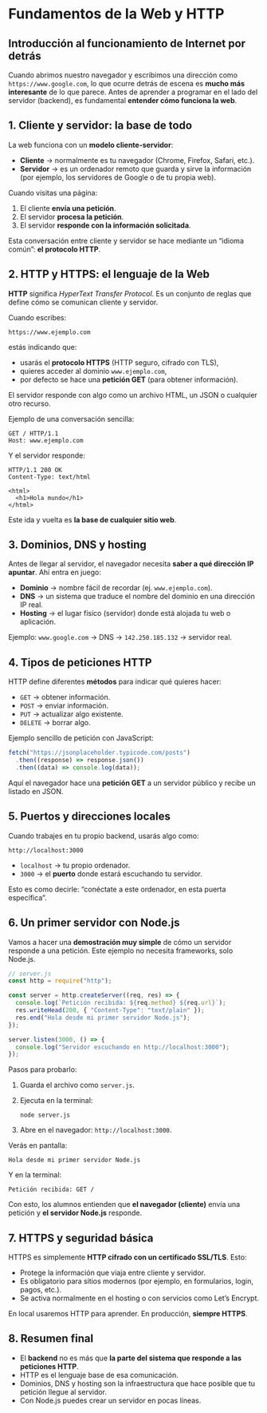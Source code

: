 # Fundamentos de la Web y HTTP

## Introducción al funcionamiento de Internet por detrás

Cuando abrimos nuestro navegador y escribimos una dirección como `https://www.google.com`, lo que ocurre detrás de escena es **mucho más interesante** de lo que parece.
Antes de aprender a programar en el lado del servidor (backend), es fundamental **entender cómo funciona la web**.

## 1. Cliente y servidor: la base de todo

La web funciona con un **modelo cliente-servidor**:

- **Cliente** → normalmente es tu navegador (Chrome, Firefox, Safari, etc.).
- **Servidor** → es un ordenador remoto que guarda y sirve la información (por ejemplo, los servidores de Google o de tu propia web).

Cuando visitas una página:

1. El cliente **envía una petición**.
2. El servidor **procesa la petición**.
3. El servidor **responde con la información solicitada**.

Esta conversación entre cliente y servidor se hace mediante un “idioma común”: **el protocolo HTTP**.

## 2. HTTP y HTTPS: el lenguaje de la Web

**HTTP** significa _HyperText Transfer Protocol_.
Es un conjunto de reglas que define cómo se comunican cliente y servidor.

Cuando escribes:

```
https://www.ejemplo.com
```

estás indicando que:

- usarás el **protocolo HTTPS** (HTTP seguro, cifrado con TLS),
- quieres acceder al dominio `www.ejemplo.com`,
- por defecto se hace una **petición GET** (para obtener información).

El servidor responde con algo como un archivo HTML, un JSON o cualquier otro recurso.

Ejemplo de una conversación sencilla:

```
GET / HTTP/1.1
Host: www.ejemplo.com
```

Y el servidor responde:

```
HTTP/1.1 200 OK
Content-Type: text/html

<html>
  <h1>Hola mundo</h1>
</html>
```

Este ida y vuelta es **la base de cualquier sitio web**.

## 3. Dominios, DNS y hosting

Antes de llegar al servidor, el navegador necesita **saber a qué dirección IP apuntar**.
Ahí entra en juego:

- **Dominio** → nombre fácil de recordar (ej. `www.ejemplo.com`).
- **DNS** → un sistema que traduce el nombre del dominio en una dirección IP real.
- **Hosting** → el lugar físico (servidor) donde está alojada tu web o aplicación.

Ejemplo:
`www.google.com` → DNS → `142.250.185.132` → servidor real.

## 4. Tipos de peticiones HTTP

HTTP define diferentes **métodos** para indicar qué quieres hacer:

- `GET` → obtener información.
- `POST` → enviar información.
- `PUT` → actualizar algo existente.
- `DELETE` → borrar algo.

Ejemplo sencillo de petición con JavaScript:

```javascript
fetch("https://jsonplaceholder.typicode.com/posts")
  .then((response) => response.json())
  .then((data) => console.log(data));
```

Aquí el navegador hace una **petición GET** a un servidor público y recibe un listado en JSON.

## 5. Puertos y direcciones locales

Cuando trabajes en tu propio backend, usarás algo como:

```
http://localhost:3000
```

- `localhost` → tu propio ordenador.
- `3000` → el **puerto** donde estará escuchando tu servidor.

Esto es como decirle: “conéctate a este ordenador, en esta puerta específica”.

## 6. Un primer servidor con Node.js

Vamos a hacer una **demostración muy simple** de cómo un servidor responde a una petición.
Este ejemplo no necesita frameworks, solo Node.js.

```javascript
// server.js
const http = require("http");

const server = http.createServer((req, res) => {
  console.log(`Petición recibida: ${req.method} ${req.url}`);
  res.writeHead(200, { "Content-Type": "text/plain" });
  res.end("Hola desde mi primer servidor Node.js");
});

server.listen(3000, () => {
  console.log("Servidor escuchando en http://localhost:3000");
});
```

Pasos para probarlo:

1. Guarda el archivo como `server.js`.
2. Ejecuta en la terminal:

   ```
   node server.js
   ```

3. Abre en el navegador: `http://localhost:3000`.

Verás en pantalla:

```
Hola desde mi primer servidor Node.js
```

Y en la terminal:

```
Petición recibida: GET /
```

Con esto, los alumnos entienden que **el navegador (cliente)** envía una petición y **el servidor Node.js** responde.

## 7. HTTPS y seguridad básica

HTTPS es simplemente **HTTP cifrado con un certificado SSL/TLS**.
Esto:

- Protege la información que viaja entre cliente y servidor.
- Es obligatorio para sitios modernos (por ejemplo, en formularios, login, pagos, etc.).
- Se activa normalmente en el hosting o con servicios como Let’s Encrypt.

En local usaremos HTTP para aprender. En producción, **siempre HTTPS**.

## 8. Resumen final

- El **backend** no es más que **la parte del sistema que responde a las peticiones HTTP**.
- HTTP es el lenguaje base de esa comunicación.
- Dominios, DNS y hosting son la infraestructura que hace posible que tu petición llegue al servidor.
- Con Node.js puedes crear un servidor en pocas líneas.
